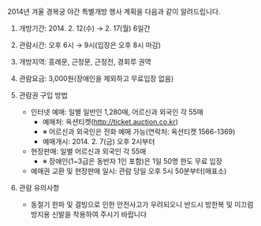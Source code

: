 2014년 겨울 경복궁 야간 특별개방 행사 계획을 다음과 같이 알려드립니다.

1. 개방기간: 2014. 2. 12(수) → 2. 17(월) 6일간

2. 관람시간: 오후 6시 → 9시(입장은 오후 8시 마감)

3. 개방지역: 흥례문, 근정문, 근정전, 경회루 권역

4. 관람요금: 3,000원(장애인을 제외하고 무료입장 없음)

5. 관람권 구입 방법
   - 인터넷 예매: 일별 일반인 1,280매, 어르신과 외국인 각 55매
     - 예매처: 옥션티켓(http://ticket.auction.co.kr)
     - ※ 어르신과 외국인은 전화 예매 가능(연락처: 옥션티켓 1566-1369)
     - 예매개시: 2014. 2. 7(금) 오후 2시부터
   - 현장판매: 일별 어르신과 외국인 각 55매
     - ※ 장애인(1~3급은 동반자 1인 포함)은 1일 50명 한도 무료 입장
   - 예매권 교환 및 현장판매 일시: 관람 당일 오후 5시 50분부터(매표소)

6. 관람 유의사항
   - 동절기 한파 및 결빙으로 인한 안전사고가 우려되오니 반드시 방한복 및 미끄럼 방지용 신발을 착용하여 주시기 바랍니다